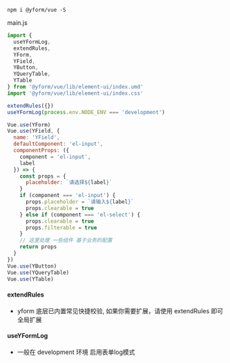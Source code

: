 ```
npm i @yform/vue -S
```

main.js

```js
import {
  useYFormLog,
  extendRules,
  YForm,
  YField,
  YButton,
  YQueryTable,
  YTable
} from '@yform/vue/lib/element-ui/index.umd'
import '@yform/vue/lib/element-ui/index.css'

extendRules({})
useYFormLog(process.env.NODE_ENV === 'development')

Vue.use(YForm)
Vue.use(YField, {
  name: 'YField',
  defaultComponent: 'el-input',
  componentProps: ({
    component = 'el-input',
    label
  }) => {
    const props = {
      placeholder: `请选择${label}`
    }
    if (component === 'el-input') {
      props.placeholder = `请输入${label}`
      props.clearable = true
    } else if (component === 'el-select') {
      props.clearable = true
      props.filterable = true
    }
    // 这里处理 一些组件 基于业务的配置
    return props
  }
})
Vue.use(YButton)
Vue.use(YQueryTable)
Vue.use(YTable)

```

#### extendRules
* yform 底层已内置常见快捷校验, 如果你需要扩展，请使用 extendRules 即可全局扩展

#### useYFormLog
* 一般在 development 环境 启用表单log模式
